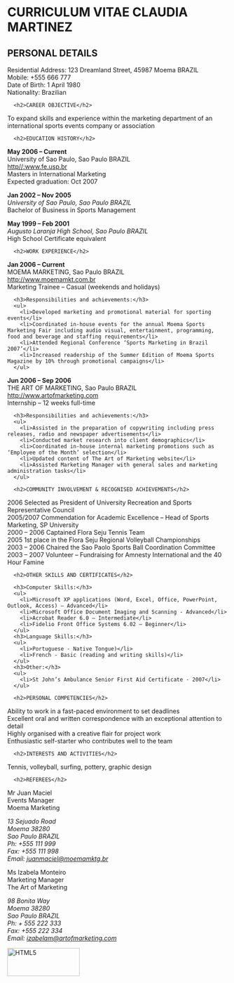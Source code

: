
<html>
	<head>
		<title>Resume</title>
	</head>
	<body>
	  <h1>CURRICULUM VITAE CLAUDIA MARTINEZ</h1>
	  <h2>PERSONAL DETAILS</h2>	

<p>Residential Address: 	123 Dreamland Street, 45987 Moema BRAZIL<br />
Mobile: 		+555 666 777<br />
Date of Birth: 		1  April 1980<br />
Nationality: 		Brazilian</p>

	  <h2>CAREER OBJECTIVE</h2> 

To expand skills and experience within the marketing department of an international sports events company or association

	  <h2>EDUCATION HISTORY</h2>

<p><strong>May 2006 – Current</strong><br /> 		
University of Sao Paulo, Sao Paulo BRAZIL<br /> 
<a href="http//:www.fe.usp.br">http//:www.fe.usp.br</a><br />
Masters in International Marketing<br />
Expected graduation: Oct 2007</p>

<p><strong>Jan 2002 – Nov 2005</strong><br /> 	
<i>University of Sao Paulo, Sao Paulo BRAZIL</i><br />
Bachelor of Business in Sports Management</p>

<p><strong>May 1999 – Feb 2001</strong><br /> 	
<i>Augusto Laranja High School, Sao Paulo BRAZIL</i><br />
High School Certificate equivalent</p>
				

	  <h2>WORK EXPERIENCE</h2> 

<p><strong>Jan 2006 – Current</strong><br />
MOEMA MARKETING, Sao Paulo BRAZIL<br /> 
<a href="http://www.moemamkt.com.br">http://www.moemamkt.com.br</a><br />  
Marketing Trainee – Casual (weekends and holidays)</p>

	  <h3>Responsibilities and achievements:</h3>
	  <ul>
	    <li>Developed marketing and promotional material for sporting events</li>
	    <li>Coordinated in-house events for the annual Moema Sports Marketing Fair including audio visual, entertainment, programming, food and beverage and staffing requirements</li>
	    <li>Attended Regional Conference ‘Sports Marketing in Brazil 2007’</li>
	    <li>Increased readership of the Summer Edition of Moema Sports Magazine by 10% through promotional campaigns</li>
	  </ul>

<p><strong>Jun 2006 – Sep 2006</strong><br />	
THE ART OF MARKETING, Sao Paulo BRAZIL<br /> 
<a href="http://www.artofmarketing.com">http://www.artofmarketing.com</a><br />  
Internship – 12 weeks full-time</p>

	  <h3>Responsibilities and achievements:</h3>
	  <ul>
	    <li>Assisted in the preparation of copywriting including press releases, radio and newspaper advertisements</li>
	    <li>Conducted market research into client demographics</li>
	    <li>Coordinated in-house internal marketing promotions such as ‘Employee of the Month’ selection</li>
	    <li>Updated content of The Art of Marketing website</li>
	    <li>Assisted Marketing Manager with general sales and marketing administration tasks</li>
	  </ul>

	  <h2>COMMUNITY INVOLVEMENT & RECOGNISED ACHIEVEMENTS</h2>

2006			Selected as President of University Recreation and Sports Representative Council<br />
2005/2007	        Commendation for Academic Excellence – Head of Sports Marketing, SP University<br />
2000 – 2006 		Captained Flora Seju Tennis Team<br />
2005			1st place in the Flora Seju Regional Volleyball Championships<br />
2003 – 2006		Chaired the Sao Paolo Sports Ball Coordination Committee<br />
2003 – 2007 		Volunteer – Fundraising for Amnesty International and the 40 Hour Famine

	  <h2>OTHER SKILLS AND CERTIFICATES</h2>

	  <h3>Computer Skills:</h3>
	  <ul>
	    <li>Microsoft XP applications (Word, Excel, Office, PowerPoint, Outlook, Access) – Advanced</li>
	    <li>Microsoft Office Document Imaging and Scanning - Advanced</li>
	    <li>Acrobat Reader 6.0 – Intermediate</li>
	    <li>Fidelio Front Office Systems 6.02 – Beginner</li> 
	  </ul>
	  <h3>Language Skills:</h3>
	  <ul>
	    <li>Portuguese - Native Tongue)</li>
	    <li>French - Basic (reading and writing skills)</li>
	  </ul>
	  <h3>Other:</h3>
	  <ul> 
	    <li>St John’s Ambulance Senior First Aid Certificate - 2007</li>
	  </ul>

	  <h2>PERSONAL COMPETENCIES</h2>

Ability to work in a fast-paced environment to set deadlines<br />
Excellent oral and written correspondence with an exceptional attention to detail<br />
Highly organised with a creative flair for project work<br />
Enthusiastic self-starter who contributes well to the team

	  <h2>INTERESTS AND ACTIVITIES</h2>

Tennis, volleyball, surfing, pottery, graphic design

	  <h2>REFEREES</h2>

<p>Mr Juan Maciel<br />
Events Manager<br />
Moema Marketing<br />
<address>13 Sejuado Road<br />
Moema 38280<br />
Sao Paulo BRAZIL<br />
Ph:   +555 111 999<br />
Fax: +555 111 998<br />
Email: <a href="mailto:juanmaciel@moemamktg.br">juanmaciel@moemamktg.br</a></address></p>	

<p>Ms Izabela Monteiro<br />
Marketing Manager<br />
The Art of Marketing<br />
<address>98 Bonita Way<br />
Moema 38280<br />
Sao Paulo BRAZIL<br />
Ph: + 555 222 333<br />
Fax: +555 222 334<br />
Email: <a href="izabelam@artofmarketing.com">izabelam@artofmarketing.com</a></address></p>

<p><a href="http://validator.w3.org/check?uri=referer" target="_blank"><img src="https://www.w3.org/html/logo/badge/html5-badge-h-css3-semantics.png" width="165" height="64" alt="HTML5" title="HTML5"></a></p>

</html>
